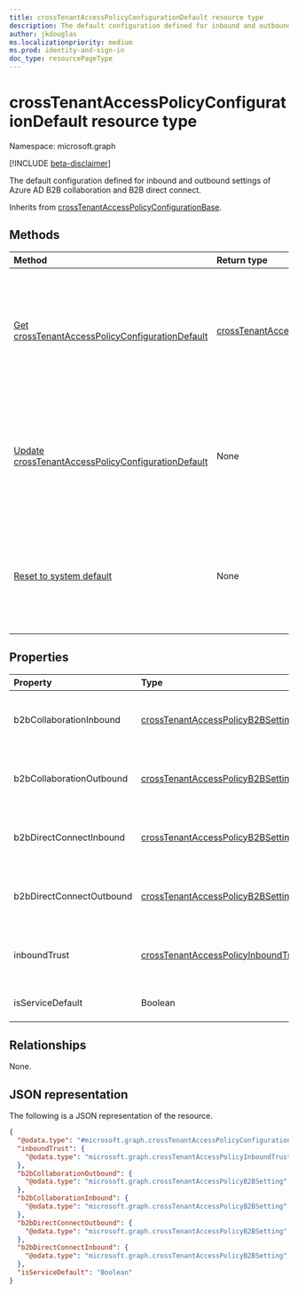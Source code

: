 ```yaml
---
title: crossTenantAccessPolicyConfigurationDefault resource type
description: The default configuration defined for inbound and outbound settings of Azure AD B2B collaboration and B2B direct connect.
author: jkdouglas
ms.localizationpriority: medium
ms.prod: identity-and-sign-in
doc_type: resourcePageType
---
```


# crossTenantAccessPolicyConfigurationDefault resource type

Namespace: microsoft.graph

[!INCLUDE [beta-disclaimer](../../includes/beta-disclaimer.md)]

The default configuration defined for inbound and outbound settings of Azure AD B2B collaboration and B2B direct connect.

Inherits from [crossTenantAccessPolicyConfigurationBase](../resources/crosstenantaccesspolicyconfigurationbase.md).

## Methods

| Method                                                                                                             | Return type                                                                                                | Description                                                                                                  |
| :----------------------------------------------------------------------------------------------------------------- | :--------------------------------------------------------------------------------------------------------- | :----------------------------------------------------------------------------------------------------------- |
| [Get crossTenantAccessPolicyConfigurationDefault](../api/crosstenantaccesspolicyconfigurationdefault-get.md)       | [crossTenantAccessPolicyConfigurationDefault](../resources/crosstenantaccesspolicyconfigurationdefault.md) | Get the default configuration for B2B collaboration and B2B direct connect inbound and outbound settings.    |
| [Update crossTenantAccessPolicyConfigurationDefault](../api/crosstenantaccesspolicyconfigurationdefault-update.md) | None                                                                                                       | Update the default configuration for B2B collaboration and B2B direct connect inbound and outbound settings. |
| [Reset to system default](../api/crosstenantaccesspolicyconfigurationdefault-resettosystemdefault.md)              | None                                                                                                       | Reset the default configuration for a cross-tenant access policy to the system default settings.             |

## Properties

| Property                 | Type                                                                                       | Description                                                                                                                                                                                                                                                                        |
| :----------------------- | :----------------------------------------------------------------------------------------- | :--------------------------------------------------------------------------------------------------------------------------------------------------------------------------------------------------------------------------------------------------------------------------------- |
| b2bCollaborationInbound  | [crossTenantAccessPolicyB2BSetting](../resources/crosstenantaccesspolicyb2bsetting.md)     | Defines your default configuration for users from other organizations accessing your resources via Azure AD B2B collaboration. Inherited from [crossTenantAccessPolicyConfigurationBase](../resources/crosstenantaccesspolicyconfigurationbase.md).                                |
| b2bCollaborationOutbound | [crossTenantAccessPolicyB2BSetting](../resources/crosstenantaccesspolicyb2bsetting.md)     | Defines your default configuration for users in your organization going outbound to access resources in another organization via Azure AD B2B collaboration. Inherited from [crossTenantAccessPolicyConfigurationBase](../resources/crosstenantaccesspolicyconfigurationbase.md).  |
| b2bDirectConnectInbound  | [crossTenantAccessPolicyB2BSetting](../resources/crosstenantaccesspolicyb2bsetting.md)     | Defines your default configuration for users from other organizations accessing your resources via Azure AD B2B direct connect. Inherited from [crossTenantAccessPolicyConfigurationBase](../resources/crosstenantaccesspolicyconfigurationbase.md).                               |
| b2bDirectConnectOutbound | [crossTenantAccessPolicyB2BSetting](../resources/crosstenantaccesspolicyb2bsetting.md)     | Defines your default configuration for users in your organization going outbound to access resources in another organization via Azure AD B2B direct connect. Inherited from [crossTenantAccessPolicyConfigurationBase](../resources/crosstenantaccesspolicyconfigurationbase.md). |
| inboundTrust             | [crossTenantAccessPolicyInboundTrust](../resources/crosstenantaccesspolicyinboundtrust.md) | Determines the default configuration for trusting other Conditional Access claims from external Azure AD organizations. Inherited from [crossTenantAccessPolicyConfigurationBase](../resources/crosstenantaccesspolicyconfigurationbase.md).                                       |
| isServiceDefault         | Boolean                                                                                    | If `true`, the default configuration is set to the system default configuration. If `false`, the default settings have been customized.                                                                                                                                            |

## Relationships

None.

## JSON representation

The following is a JSON representation of the resource.

<!-- {
  "blockType": "resource",
  "keyProperty": "id",
  "@odata.type": "microsoft.graph.crossTenantAccessPolicyConfigurationDefault",
  "baseType": "microsoft.graph.crossTenantAccessPolicyConfigurationBase",
  "openType": false
}
-->

```json
{
  "@odata.type": "#microsoft.graph.crossTenantAccessPolicyConfigurationDefault",
  "inboundTrust": {
    "@odata.type": "microsoft.graph.crossTenantAccessPolicyInboundTrust"
  },
  "b2bCollaborationOutbound": {
    "@odata.type": "microsoft.graph.crossTenantAccessPolicyB2BSetting"
  },
  "b2bCollaborationInbound": {
    "@odata.type": "microsoft.graph.crossTenantAccessPolicyB2BSetting"
  },
  "b2bDirectConnectOutbound": {
    "@odata.type": "microsoft.graph.crossTenantAccessPolicyB2BSetting"
  },
  "b2bDirectConnectInbound": {
    "@odata.type": "microsoft.graph.crossTenantAccessPolicyB2BSetting"
  },
  "isServiceDefault": "Boolean"
}
```
